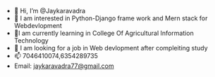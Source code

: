- 👋 Hi, I’m @Jaykaravadra 
- 👀 I am interested in Python-Django frame work and Mern stack for Webdevlopment
- 🌱I am currently learning in College Of Agricultural Information Technology
- 💞️ I am looking for a job in Web devlopment after compleiting study
- 📫 7046410074,6354289735 
- Email: jaykaravadra77@gmail.com

<!---
Here I Upload My Practice Projects.

--->







